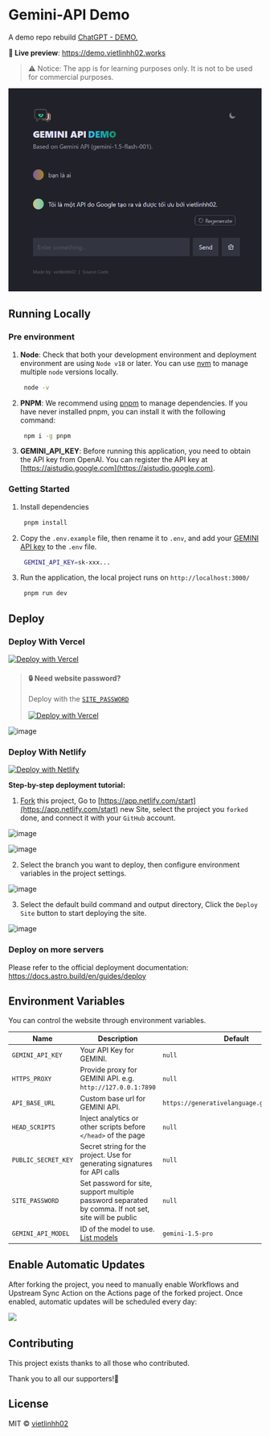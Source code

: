 # Gemini-API Demo


A demo repo rebuild [ChatGPT - DEMO.](https://github.com/ddiu8081/chatgpt-demo)

**🍿 Live preview**: https://demo.vietlinhh02.works

> ⚠️ Notice: The app is for learning purposes only. It is not to be used for commercial purposes.

![chat-logo](/public/gemni.png)

## Running Locally

### Pre environment
1. **Node**: Check that both your development environment and deployment environment are using `Node v18` or later. You can use [nvm](https://github.com/nvm-sh/nvm) to manage multiple `node` versions locally.
   ```bash
    node -v
   ```
2. **PNPM**: We recommend using [pnpm](https://pnpm.io/) to manage dependencies. If you have never installed pnpm, you can install it with the following command:
   ```bash
    npm i -g pnpm
   ```
3. **GEMINI_API_KEY**: Before running this application, you need to obtain the API key from OpenAI. You can register the API key at [https://aistudio.google.com](https://aistudio.google.com).

### Getting Started

1. Install dependencies
   ```bash
    pnpm install
   ```
2. Copy the `.env.example` file, then rename it to `.env`, and add your [GEMINI API key](https://aistudio.google.com/app/apikey) to the `.env` file.
   ```bash
    GEMINI_API_KEY=sk-xxx...
   ```
3. Run the application, the local project runs on `http://localhost:3000/`
   ```bash
    pnpm run dev
   ```

## Deploy

### Deploy With Vercel

[![Deploy with Vercel](https://vercel.com/button)](https://vercel.com/new/clone?repository-url=https%3A%2F%2Fgithub.com%2Fddiu8081%2Fchatgpt-demo&env=OPENAI_API_KEY&envDescription=OpenAI%20API%20Key&envLink=https%3A%2F%2Fplatform.openai.com%2Faccount%2Fapi-keys)



> #### 🔒 Need website password?
>
> Deploy with the [`SITE_PASSWORD`](#environment-variables)
>
> <a href="https://vercel.com/new/clone?repository-url=https%3A%2F%2Fgithub.com%2Fvietlinhh02%2Fgemini-api&env=GEMINI_API_KEY&env=SITE_PASSWORD&envDescription=GEMINI%20API%20Key&envLink=https%3A%2F%2Fplatform.openai.com%2Faccount%2Fapi-keys" alt="Deploy with Vercel" target="_blank"><img src="https://vercel.com/button" alt="Deploy with Vercel" height=24 style="vertical-align: middle; margin-right: 4px;"></a>

![image](https://cdn.jsdelivr.net/gh/yzh990918/static@master/20230310/image.4wzfb79qt7k0.webp)


### Deploy With Netlify

[![Deploy with Netlify](https://www.netlify.com/img/deploy/button.svg)](https://app.netlify.com/start/deploy?repository=https://github.com/ddiu8081/chatgpt-demo#OPENAI_API_KEY=&HTTPS_PROXY=&OPENAI_API_BASE_URL=&HEAD_SCRIPTS=&PUBLIC_SECRET_KEY=&OPENAI_API_MODEL=&SITE_PASSWORD=)

**Step-by-step deployment tutorial:**

1. [Fork](https://github.com/vietlinhh02/gemini-api/fork) this project, Go to [https://app.netlify.com/start](https://app.netlify.com/start) new Site, select the project you `forked` done, and connect it with your `GitHub` account.

![image](https://cdn.jsdelivr.net/gh/yzh990918/static@master/20230310/image.3nlt4hgzb16o.webp)

![image](https://cdn.jsdelivr.net/gh/yzh990918/static@master/20230310/image.5fhfouap270g.webp)


2. Select the branch you want to deploy, then configure environment variables in the project settings.

![image](https://cdn.jsdelivr.net/gh/yzh990918/static@master/20230311/image.gfs9lx8c854.webp)

3. Select the default build command and output directory, Click the `Deploy Site` button to start deploying the site.

![image](https://cdn.jsdelivr.net/gh/yzh990918/static@master/20230311/image.4jky9e1wbojk.webp)

### Deploy on more servers

Please refer to the official deployment documentation: https://docs.astro.build/en/guides/deploy

## Environment Variables

You can control the website through environment variables.

| Name                | Description                                                                                          | Default                                     |
|---------------------|------------------------------------------------------------------------------------------------------|---------------------------------------------|
| `GEMINI_API_KEY`    | Your API Key for GEMINI.                                                                             | `null`                                      |
| `HTTPS_PROXY`       | Provide proxy for GEMINI API. e.g. `http://127.0.0.1:7890`                                           | `null`                                      |
| `API_BASE_URL`      | Custom base url for GEMINI API.                                                                      | `https://generativelanguage.googleapis.com` |
| `HEAD_SCRIPTS`      | Inject analytics or other scripts before `</head>` of the page                                       | `null`                                      |
| `PUBLIC_SECRET_KEY` | Secret string for the project. Use for generating signatures for API calls                           | `null`                                      |
| `SITE_PASSWORD`     | Set password for site, support multiple password separated by comma. If not set, site will be public | `null`                                      |
| `GEMINI_API_MODEL`  | ID of the model to use. [List models](https://ai.google.dev/gemini-api/docs/models/gemini)    | `gemini-1.5-pro`                            |

## Enable Automatic Updates

After forking the project, you need to manually enable Workflows and Upstream Sync Action on the Actions page of the forked project. Once enabled, automatic updates will be scheduled every day:

![](https://cdn.jsdelivr.net/gh/yzh990918/static@master/20230518/image.2hhnrsrd2t1c.webp)



## Contributing

This project exists thanks to all those who contributed.

Thank you to all our supporters!🙏

## License

MIT © [vietlinhh02](https://github.com/vietlinh02/gemini-api/blob/main/LICENSE)
